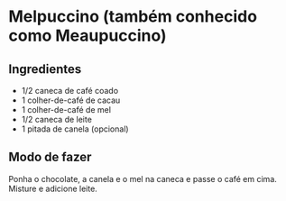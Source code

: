 # Melpuccino (também conhecido como Meaupuccino)

## Ingredientes

* 1/2 caneca de café coado
* 1 colher-de-café de cacau
* 1 colher-de-café de mel
* 1/2 caneca de leite
* 1 pitada de canela (opcional)

## Modo de fazer

Ponha o chocolate, a canela e o mel na caneca e passe o café em cima. Misture e adicione leite.
